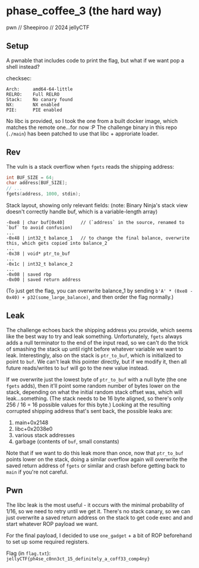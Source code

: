 # phase\_coffee\_3 (the hard way)
pwn // Sheepiroo // 2024 jellyCTF

## Setup
A pwnable that includes code to print the flag, but what if we want pop a shell instead?

checksec:
```
Arch:     amd64-64-little
RELRO:    Full RELRO
Stack:    No canary found
NX:       NX enabled
PIE:      PIE enabled
```

No libc is provided, so I took the one from a built docker image, which matches the remote one...for now :P
The challenge binary in this repo (`./main`) has been patched to use that libc + approriate loader.

## Rev
The vuln is a stack overflow when `fgets` reads the shipping address:
```c
int BUF_SIZE = 64;
char address[BUF_SIZE];
// ...
fgets(address, 1000, stdin);
```

Stack layout, showing only relevant fields: (note: Binary Ninja's stack view doesn't correctly handle buf, which is a variable-length array)
```
-0xe8 | char buf[0x40]      // (`address` in the source, renamed to `buf` to avoid confusion)
...
-0x48 | int32_t balance_1   // to change the final balance, overwrite this, which gets copied into balance_2
...
-0x38 | void* ptr_to_buf
...
-0x1c | int32_t balance_2
...
-0x08 | saved rbp
-0x00 | saved return address
```

(To just get the flag, you can overwrite balance_1 by sending `b'A' * (0xe8 - 0x40) + p32(some_large_balance)`, and then order the flag normally.)

## Leak
The challenge echoes back the shipping address you provide, which seems like the best way to try and leak something. Unfortunately, `fgets` always adds a null terminator to the end of the input read, so we can't do the trick of smashing the stack up until right before whatever variable we want to leak. Interestingly, also on the stack is `ptr_to_buf`, which is initialized to point to `buf`. We can't leak this pointer directly, but if we modify it, then all future reads/writes to `buf` will go to the new value instead.

If we overwrite just the lowest byte of `ptr_to_buf` with a null byte (the one `fgets` adds), then it'll point some random number of bytes lower on the stack, depending on what the initial random stack offset was, which will leak...something. (The stack needs to be 16 byte aligned, so there's only 256 / 16 = 16 possible values for this byte.) Looking at the resulting corrupted shipping address that's sent back, the possible leaks are:

1. main+0x2148
2. libc+0x2038e0
3. various stack addresses
4. garbage (contents of `buf`, small constants)

Note that if we want to do this leak more than once, now that `ptr_to_buf` points lower on the stack, doing a similar overflow again will overwrite the saved return address of `fgets` or similar and crash before getting back to `main` if you're not careful.

## Pwn
The libc leak is the most useful - it occurs with the minimal probability of 1/16, so we need to retry until we get it. There's no stack canary, so we can just overwrite a saved return address on the stack to get code exec and and start whatever ROP payload we want.

For the final payload, I decided to use `one_gadget` + a bit of ROP beforehand to set up some required registers.

Flag (in `flag.txt`): `jellyCTF{ph4se_c0nn3ct_15_definitely_a_coff33_comp4ny}`
